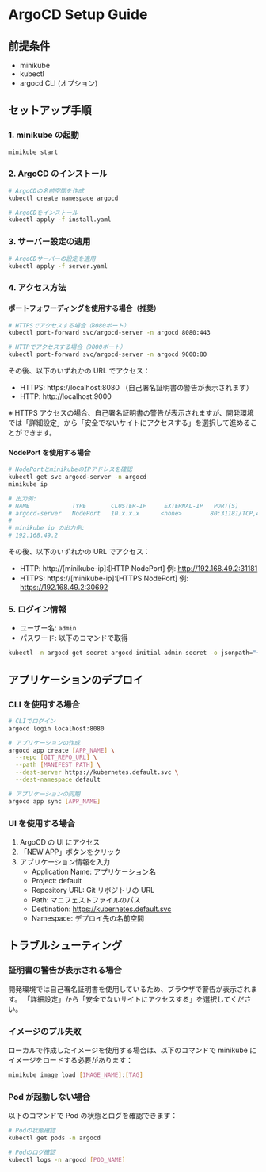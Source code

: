 # ArgoCD Setup Guide

## 前提条件

- minikube
- kubectl
- argocd CLI (オプション)

## セットアップ手順

### 1. minikube の起動

```bash
minikube start
```

### 2. ArgoCD のインストール

```bash
# ArgoCDの名前空間を作成
kubectl create namespace argocd

# ArgoCDをインストール
kubectl apply -f install.yaml
```

### 3. サーバー設定の適用

```bash
# ArgoCDサーバーの設定を適用
kubectl apply -f server.yaml
```

### 4. アクセス方法

#### ポートフォワーディングを使用する場合（推奨）

```bash
# HTTPSでアクセスする場合（8080ポート）
kubectl port-forward svc/argocd-server -n argocd 8080:443

# HTTPでアクセスする場合（9000ポート）
kubectl port-forward svc/argocd-server -n argocd 9000:80
```

その後、以下のいずれかの URL でアクセス：

- HTTPS: https://localhost:8080 （自己署名証明書の警告が表示されます）
- HTTP: http://localhost:9000

※ HTTPS アクセスの場合、自己署名証明書の警告が表示されますが、開発環境では「詳細設定」から「安全でないサイトにアクセスする」を選択して進めることができます。

#### NodePort を使用する場合

```bash
# NodePortとminikubeのIPアドレスを確認
kubectl get svc argocd-server -n argocd
minikube ip

# 出力例:
# NAME            TYPE       CLUSTER-IP     EXTERNAL-IP   PORT(S)                      AGE
# argocd-server   NodePort   10.x.x.x      <none>        80:31181/TCP,443:30692/TCP   1m
#
# minikube ip の出力例:
# 192.168.49.2
```

その後、以下のいずれかの URL でアクセス：

- HTTP: http://[minikube-ip]:[HTTP NodePort]
  例: http://192.168.49.2:31181
- HTTPS: https://[minikube-ip]:[HTTPS NodePort]
  例: https://192.168.49.2:30692

### 5. ログイン情報

- ユーザー名: `admin`
- パスワード: 以下のコマンドで取得

```bash
kubectl -n argocd get secret argocd-initial-admin-secret -o jsonpath="{.data.password}" | base64 -d
```

## アプリケーションのデプロイ

### CLI を使用する場合

```bash
# CLIでログイン
argocd login localhost:8080

# アプリケーションの作成
argocd app create [APP_NAME] \
  --repo [GIT_REPO_URL] \
  --path [MANIFEST_PATH] \
  --dest-server https://kubernetes.default.svc \
  --dest-namespace default

# アプリケーションの同期
argocd app sync [APP_NAME]
```

### UI を使用する場合

1. ArgoCD の UI にアクセス
2. 「NEW APP」ボタンをクリック
3. アプリケーション情報を入力
   - Application Name: アプリケーション名
   - Project: default
   - Repository URL: Git リポジトリの URL
   - Path: マニフェストファイルのパス
   - Destination: https://kubernetes.default.svc
   - Namespace: デプロイ先の名前空間

## トラブルシューティング

### 証明書の警告が表示される場合

開発環境では自己署名証明書を使用しているため、ブラウザで警告が表示されます。
「詳細設定」から「安全でないサイトにアクセスする」を選択してください。

### イメージのプル失敗

ローカルで作成したイメージを使用する場合は、以下のコマンドで minikube にイメージをロードする必要があります：

```bash
minikube image load [IMAGE_NAME]:[TAG]
```

### Pod が起動しない場合

以下のコマンドで Pod の状態とログを確認できます：

```bash
# Podの状態確認
kubectl get pods -n argocd

# Podのログ確認
kubectl logs -n argocd [POD_NAME]
```
